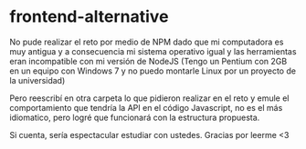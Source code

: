 # frontend-alternative

No pude realizar el reto por medio de NPM dado que mi computadora es muy antigua y a consecuencia mi sistema operativo igual y las herramientas eran incompatible con mi versión de NodeJS (Tengo un Pentium con 2GB en un equipo con Windows 7 y no puedo montarle Linux por un proyecto de la universidad)

Pero reescribí en otra carpeta lo que pidieron realizar en el reto y emule el comportamiento que tendría la API en el código Javascript, no es el más idiomatico, pero logré que funcionará con la estructura propuesta.

Si cuenta, sería espectacular estudiar con ustedes. Gracias por leerme <3
